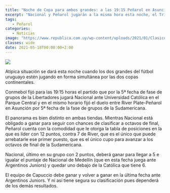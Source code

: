 ```yaml
---
title: "Noche de Copa para ambos grandes: a las 19:15 Peñarol en Asunción y Nacional en el Parque"
excerpt: "Nacional y Peñarol jugarán a la misma hora esta noche, el Tricolor ante la Católica por la Libertadores y el Carbonero con el River paraguayo por la Sudamericana."
tags:
   - Peñarol
categories:
   - Noticias
image: "https://www.republica.com.uy/wp-content/uploads/2021/01/Clasico-1.jpg"
classes: wide
date: 2021-05-18T00:00:00+2:00
---
```



<img src="https://www.republica.com.uy/wp-content/uploads/2021/01/Clasico-1.jpg">


Atípica situación se dará esta noche cuando los dos grandes del fútbol uruguayo estén jugando en forma simultánea por las dos copas continentales.


Conmebol fijó para las 19:15 horas el partido que por la 5ª fecha de fase de grupos de la Libertadores jugará Nacional ante Universidad Católica en el Parque Central y en el mismo horario fijó el duelo entre River Plate-Peñarol en Asunción por 5ª fecha de la fase de grupos de la Sudamericana.


El panorama es bien distinto en ambas tiendas. Mientras Nacional está obligado a ganar para seguir con chances de clasificar a octavos de final, Peñarol cuenta con la comodidad que le otorga la tabla de posiciones en la que es líder con 12 puntos, contra 7 de River, que es el único que puede arrebatarle ese primer puesto, que es el único cupo para avanzar a los octavos de final de la Sudamericana.


Nacional, último en su grupo con 2 puntos, deberá ganar para llegar a 5 e igualar el puntaje de Nacional de Medellín (que en esta fecha juega ante Argentinos Juniors) y quedar uno debajo de la Católica que tiene 6.


El equipo de Capuccio debe ganar y volver a ganar en la última fecha ante Argentinos Juniors. Y ni así tiene segura su clasificación pues dependerá de los demás resultados.



